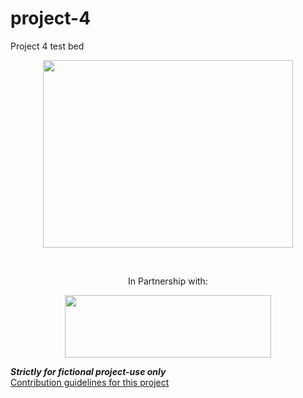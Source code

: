# project-4
Project 4 test bed

<p align="center">
  <img width="400" height="300" src="https://user-images.githubusercontent.com/97980927/230750898-3b8a0959-93d0-4fa9-a3a8-2226d9c2428e.png"></br>
  </p>
  </br>
 
 <p align="center">
In Partnership with:</br>
 </p>
 <p align="center">
<img width="330" height="100" src="https://user-images.githubusercontent.com/97980927/230750904-d2094d9b-a0ab-437d-a33a-cf8229aa4868.png">
</p>








***Strictly for fictional project-use only***</br>
[Contribution guidelines for this project](https://www.fhfa.gov/DataTools/Downloads/Pages/Public-Use-Databases.aspx)

